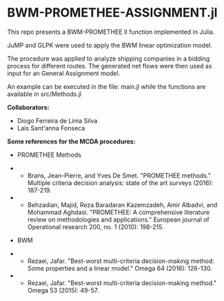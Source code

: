 # BWM-PROMETHEE-ASSIGNMENT.jl

This repo presents a BWM-PROMETHEE II function implemented in Julia.

JuMP and GLPK were used to apply the BWM linear optimization model. 

The procedure was applied to analyze shipping companies in a bidding process for different routes. The generated net flows were then used as input for an General Assignment model.

An example can be executed in the file: main.jl while the functions are available in src/Methods.jl


**Collaborators:**
- Diogo Ferreira de Lima Silva
- Laís Sant'anna Fonseca

**Some references for the MCDA procedures:**

- PROMETHEE Methods
- - Brans, Jean-Pierre, and Yves De Smet. "PROMETHEE methods." Multiple criteria decision analysis: state of the art surveys (2016): 187-219.
- - Behzadian, Majid, Reza Baradaran Kazemzadeh, Amir Albadvi, and Mohammad Aghdasi. "PROMETHEE: A comprehensive literature review on methodologies and applications." European journal of Operational research 200, no. 1 (2010): 198-215.

- BWM
- - Rezaei, Jafar. "Best-worst multi-criteria decision-making method: Some properties and a linear model." Omega 64 (2016): 126-130.
- - Rezaei, Jafar. "Best-worst multi-criteria decision-making method." Omega 53 (2015): 49-57.
